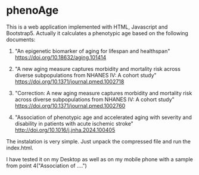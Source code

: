 # phenoAge
This is a web application implemented with HTML, Javascript and Bootstrap5.
Actually it calculates a phenotypic age based on the following documents:

1) "An epigenetic biomarker of aging for lifespan and healthspan"
   https://doi.org/10.18632/aging.101414

2) "A new aging measure captures morbidity and mortality risk across
   diverse subpopulations from NHANES IV: A cohort study"
   https://doi.org/10.1371/journal.pmed.1002718
   
3) "Correction: A new aging measure captures morbidity and mortality
   risk across diverse subpopulations from NHANES IV: A cohort
   study"
   https://doi.org/10.1371/journal.pmed.1002760

4) "Association of phenotypic age and accelerated aging with severity
    and disability in patients with acute ischemic stroke"
   http://doi.org/10.1016/j.jnha.2024.100405

The instalation is very simple. Just unpack the compressed file and
run the index.html.

I have tested it on my Desktop as well as on my mobile phone with a
sample from point 4("Association of ....")
